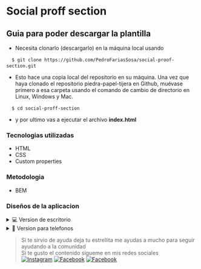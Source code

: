 # Social proff section

## Guia para poder descargar la plantilla
* Necesita clonarlo (descargarlo) en la máquina local usando   
```
  $ git clone https://github.com/PedroFariasSosa/social-proof-section.git
```
* Esto hace una copia local del repositorio en su máquina.
Una vez que haya clonado el repositorio piedra-papel-tijera en Github, muévase primero a esa carpeta usando el comando de cambio de directorio en Linux, Windows y Mac.   
````
  $ cd social-proff-section
````
* y por ultimo vas a ejecutar el archivo **index.html**
### Tecnologias utilizadas

* HTML
* CSS
* Custom properties

### Metodologia

* BEM

### Diseños de la aplicacion

<details>
    <summary>💻 Version de escritorio</summary>
    
![](design/desktop-design.jpg)

</details>

<details>
  <summary>📱 Version para telefonos</summary>

  ![](design/mobile-design.jpg)

</details>

>Si te sirvio de ayuda deja tu estrellita me ayudas a mucho para seguir ayudando a la comunidad   
> Si te gusto el contenido sigueme en mis redes sociales  
<a href="https://www.instagram.com/pedro_farias10/" target="_blank"><img src="https://img.shields.io/badge/Instagram-%23E4405F.svg?&style=flat-square&logo=instagram&logoColor=white" alt="Instagram"></a>
<a href="https://www.facebook.com/profile.php?id=100032499663837" target="_blank"><img src="https://img.shields.io/badge/Facebook-%231877F2.svg?&style=flat-square&logo=facebook&logoColor=white" alt="Facebook"></a>
<a href="https://https://www.facebook.com/DreamCodeFarias" target="_blank"><img src="https://img.shields.io/badge/Facebook-%231877F2.svg?&style=flat-square&logo=facebook&logoColor=white" alt="Facebook"></a>
